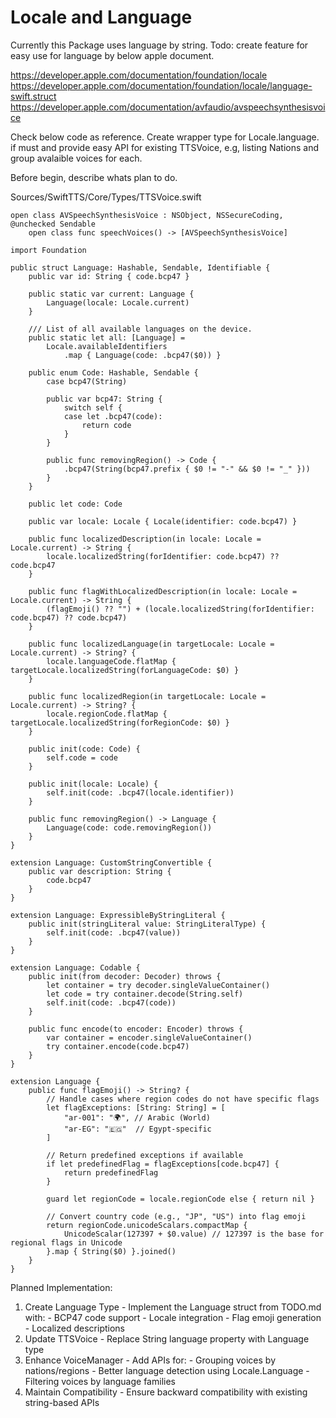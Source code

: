 #  Locale and Language

Currently this Package uses language by string.
Todo: create feature for easy use for language by below apple document.

https://developer.apple.com/documentation/foundation/locale
https://developer.apple.com/documentation/foundation/locale/language-swift.struct
https://developer.apple.com/documentation/avfaudio/avspeechsynthesisvoice


Check below code as reference.
Create wrapper type for Locale.language. if must
and provide easy API for existing TTSVoice, e.g, listing Nations and group avalaible voices for each.

Before begin, describe whats plan to do. 


Sources/SwiftTTS/Core/Types/TTSVoice.swift

```swiftr
open class AVSpeechSynthesisVoice : NSObject, NSSecureCoding, @unchecked Sendable
    open class func speechVoices() -> [AVSpeechSynthesisVoice]
```
```swiftr
import Foundation

public struct Language: Hashable, Sendable, Identifiable {
    public var id: String { code.bcp47 }
    
    public static var current: Language {
        Language(locale: Locale.current)
    }

    /// List of all available languages on the device.
    public static let all: [Language] =
        Locale.availableIdentifiers
            .map { Language(code: .bcp47($0)) }

    public enum Code: Hashable, Sendable {
        case bcp47(String)

        public var bcp47: String {
            switch self {
            case let .bcp47(code):
                return code
            }
        }

        public func removingRegion() -> Code {
            .bcp47(String(bcp47.prefix { $0 != "-" && $0 != "_" }))
        }
    }

    public let code: Code

    public var locale: Locale { Locale(identifier: code.bcp47) }

    public func localizedDescription(in locale: Locale = Locale.current) -> String {
        locale.localizedString(forIdentifier: code.bcp47) ?? code.bcp47
    }
    
    public func flagWithLocalizedDescription(in locale: Locale = Locale.current) -> String {
        (flagEmoji() ?? "") + (locale.localizedString(forIdentifier: code.bcp47) ?? code.bcp47)
    }

    public func localizedLanguage(in targetLocale: Locale = Locale.current) -> String? {
        locale.languageCode.flatMap { targetLocale.localizedString(forLanguageCode: $0) }
    }

    public func localizedRegion(in targetLocale: Locale = Locale.current) -> String? {
        locale.regionCode.flatMap { targetLocale.localizedString(forRegionCode: $0) }
    }

    public init(code: Code) {
        self.code = code
    }

    public init(locale: Locale) {
        self.init(code: .bcp47(locale.identifier))
    }

    public func removingRegion() -> Language {
        Language(code: code.removingRegion())
    }
}

extension Language: CustomStringConvertible {
    public var description: String {
        code.bcp47
    }
}

extension Language: ExpressibleByStringLiteral {
    public init(stringLiteral value: StringLiteralType) {
        self.init(code: .bcp47(value))
    }
}

extension Language: Codable {
    public init(from decoder: Decoder) throws {
        let container = try decoder.singleValueContainer()
        let code = try container.decode(String.self)
        self.init(code: .bcp47(code))
    }

    public func encode(to encoder: Encoder) throws {
        var container = encoder.singleValueContainer()
        try container.encode(code.bcp47)
    }
}

extension Language {
    public func flagEmoji() -> String? {
        // Handle cases where region codes do not have specific flags
        let flagExceptions: [String: String] = [
            "ar-001": "🌍", // Arabic (World)
            "ar-EG": "🇪🇬"  // Egypt-specific
        ]
        
        // Return predefined exceptions if available
        if let predefinedFlag = flagExceptions[code.bcp47] {
            return predefinedFlag
        }
        
        guard let regionCode = locale.regionCode else { return nil }

        // Convert country code (e.g., "JP", "US") into flag emoji
        return regionCode.unicodeScalars.compactMap {
            UnicodeScalar(127397 + $0.value) // 127397 is the base for regional flags in Unicode
        }.map { String($0) }.joined()
    }
}

```





Planned Implementation:

  1. Create Language Type - Implement the Language struct from TODO.md
   with:
    - BCP47 code support
    - Locale integration
    - Flag emoji generation
    - Localized descriptions
  2. Update TTSVoice - Replace String language property with Language
  type
  3. Enhance VoiceManager - Add APIs for:
    - Grouping voices by nations/regions
    - Better language detection using Locale.Language
    - Filtering voices by language families
  4. Maintain Compatibility - Ensure backward compatibility with
  existing string-based APIs